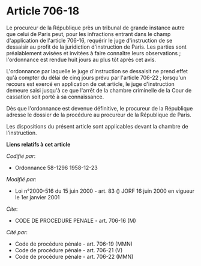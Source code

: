 # Article 706-18

Le procureur de la République près un tribunal de grande instance autre que celui de Paris peut, pour les infractions entrant
dans le champ d'application de l'article 706-16, requérir le juge d'instruction de se dessaisir au profit de la juridiction
d'instruction de Paris. Les parties sont préalablement avisées et invitées à faire connaître leurs observations ;
l'ordonnance est rendue huit jours au plus tôt après cet avis.

L'ordonnance par laquelle le juge d'instruction se dessaisit ne prend effet qu'à compter du délai de cinq jours prévu par
l'article 706-22 ; lorsqu'un recours est exercé en application de cet article, le juge d'instruction demeure saisi jusqu'à ce
que l'arrêt de la chambre criminelle de la Cour de cassation soit porté à sa connaissance.

Dès que l'ordonnance est devenue définitive, le procureur de la République adresse le dossier de la procédure au procureur de
la République de Paris.

Les dispositions du présent article sont applicables devant la chambre de l'instruction.

**Liens relatifs à cet article**

_Codifié par_:

  - Ordonnance 58-1296 1958-12-23

_Modifié par_:

  - Loi n°2000-516 du 15 juin 2000 - art. 83 () JORF 16 juin 2000 en vigueur le 1er janvier 2001

_Cite_:

  - CODE DE PROCEDURE PENALE - art. 706-16 (M)

_Cité par_:

  - Code de procédure pénale - art. 706-19 (MMN)
  - Code de procédure pénale - art. 706-21 (V)
  - Code de procédure pénale - art. 706-22 (MMN)
